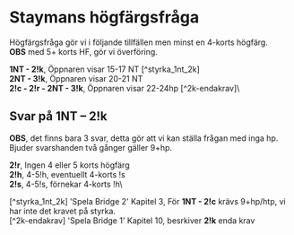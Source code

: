 # Staymans högfärgsfråga

Högfärgsfråga gör vi i följande tillfällen men minst en 4-korts högfärg.\
 **OBS** med 5+ korts HF, gör vi överföring.

**1NT - 2!k**, Öppnaren visar 15-17 NT [^styrka_1nt_2k]\
**2NT - 3!k**, Öppnaren visar 20-21 NT\
**2!c - 2!r - 2NT - 3!k**, Öppnaren visar 22-24hp [^2k-endakrav]\

## Svar på 1NT – 2!k

**OBS**, det finns bara 3 svar, detta gör att vi kan ställa frågan med inga hp. Bjuder svarshanden två gånger gäller 9+hp.

**2!r**, Ingen 4 eller 5 korts högfärg\
**2!h**, 4-5!h, eventuellt 4-korts !s\
**2!s**, 4-5!s, förnekar 4-korts !h\

[^styrka_1nt_2k] 'Spela Bridge 2' Kapitel 3, För **1NT - 2!c** krävs 9+hp/htp, vi har inte det kravet på styrka.\
[^2k-endakrav] 'Spela Bridge 1' Kapitel 10, besrkiver **2!k** enda krav
